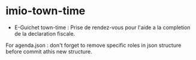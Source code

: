 # imio-town-time

- E-Guichet town-time : Prise de rendez-vous pour l'aide a la completion de la declaration fiscale.  

For agenda.json : don't forget to remove specific roles in json structure before commit athis new structure.
